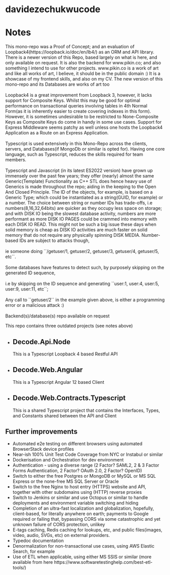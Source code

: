 # davidezechukwucode

<H1>Notes</h1>
<p>
This mono-repo was a Proof of Concept; and an evaluation of Loopback4(https://loopback.io/doc/en/lb4/) as an ORM and API library. 
There is a newer version of this Repo, based largely on what is here, and only available on request.
It is also the backend for www.pikin.co; and also something I intend to use for other projects. 
www.pikin.co is a work of art and like all works of art, I believe, it should be in the public domain :)
It is a showcase of my frontend skills, and also on my CV. 
The new version of this mono-repo and its Databases are works of art too
<br/>
<br/>
Loopback4 is a great improvement from Loopback 3, however, it lacks support for Composite Keys. 
Whilst this may be good for optimal performance on transactional queries involving tables in 4th Normal Form(as it is inherently easier to create covering indexes in this form). However, it is sometimes undesirable to be restricted to None-Composite Keys as Composite Keys do come in handy in some use cases. 
Support for Express Middleware seems patchy as well unless one hosts the Loopback4 Application as a Route on an Express Application. 
<br/>
<br/>
Typescript is used extensively in this Mono-Repo across the clients, servers, and Databases(if MongoDb or similar is opted for). Having one core language, such as Typescript, reduces the skills required for team members. 
<br/>
<br/>
Typescript and Javascript (in its latest ES2022 version) have grown up immensely over the past few years; they offer (nearly) almost the same
Generic(Template) Functionality as C++ STL does hence heavy use of Generics is made throughout the repo; aiding in the keeping to the Open And Closed Principle. The ID of the objects, for example, is based on a Generic Type; which could be instantiated as a string(GUID, for example) or a number. The choice between string or number IDs has trade-offs, i.e numbers(8,16,32,64bits) are quicker as they occupy less space on storage; and with DISK IO being the slowest database activity, numbers are more performant as more DISK IO PAGES could be crammed into memory with each DISK IO READ. This might not be such a big issue these days when solid memory is cheap as DISK IO activities are much faster on solid memory that do not require any physically spinning DISK MEDIA.  Number-based IDs are subject to attacks though, 
<br/>
<br/>
ie someone doing ``/getuser/1, getuser/2, getuser/3, getuser/4, getuser/5, etc``. 
<br/>
<br/>
Some databases have features to detect such, by purposely skipping on the generated ID sequence, 
<br/>
<br/>
i.e by skipping on the ID sequence and generating ``user:1, user:4, user:5, user:9, user:11, etc``; 
<br/>
<br/>
Any call to ``getuser/2`` in the example given above, is either a programming error or a malicious attack :) 
<br/>
<br/>
Backend(s)/database(s) repo available on request
</p>

This repo contains three outdated projects (see notes above)
<ul>
  <li><h2>Decode.Api.Node</h2><p>This is a Typescript Loopback 4 based Restful API</p></li>
  <li><h2>Decode.Web.Angular</h2><p>This is a Typescript Angular 12 based Client</p></li>
  <li><h2>Decode.Web.Contracts.Typescript</h2><p>This is a shared Typescript project that contains the Interfaces, Types, and Constants shared between the API and Client</li>
</ul>
<h2>Further improvements</h2>
<ul>  
  <li>Automated e2e testing on different browsers using automated BrowserStack device profiles</li>
  <li>Near-ish 100% Unit Test Code Coverage from NYC or Instabul or similar </li>
  <li>Dockerisation and Orchestration for dev environment</li>
  <li>Authentication - using a diverse range (2 Factor? SAML2, 2 & 3 Factor Forms Authentication, 2 Factor? OAuth 2.0, 2 Factor? OpenID)</li>
  <li>Switch to either the free Postgres or MongoDB or MySQL or MS SQL Express or the none-free MS SQL Server or Oracle</li>
  <li>Switch to the free Nginx to host entry (HTTPS) website and API, together with other subdomains using (HTTP) reverse proxies </li>
  <li>Switch to Jenkins or similar and use Octopus or similar to handle deployments and environment variable switching and hiding</li>
  <li>Completion of an ultra-fast localization and globalization, hopefully, client-based, for literally anywhere on earth; payments to Google required or failing that, bypassing CORS via some catastrophic and yet unknown failure of CORS protection, unlikey</li>
<li>E-tags caching, Redis caching for lookups, etc, and public files(images, video, audio, SVGs, etc) on external providers. 
<li>Typedoc documentation</li>
<li> Denormalization for non-transactional use cases, using AWS Elastic Search, for example</li>
<li>Use of ETL when applicable, using either MS SSIS or similar (more available from here https://www.softwaretestinghelp.com/best-etl-tools/)</li>
</ul>
